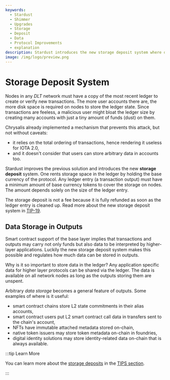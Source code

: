 ```yaml
---
keywords:
  - Stardust
  - Shimmer
  - Upgrades
  - Storage
  - Deposit
  - Data
  - Protocol Improvements
  - explanation
description: Stardust introduces the new storage deposit system where data storage on the protocol level is tied to refundable token deposits.
image: /img/logo/preview.png
---
```


# Storage Deposit System

Nodes in any _DLT_ network must have a copy of the most recent ledger to create or verify new transactions. The
more user accounts there are, the more disk space is required on nodes to store the ledger state. Since transactions
are feeless, a malicious user might bloat the ledger size by creating many accounts with just a tiny amount of funds
(dust) on them.

Chrysalis already implemented a mechanism that prevents this attack, but not without caveats:

- it relies on the total ordering of transactions, hence rendering it useless for IOTA 2.0,
- and it doesn't consider that users can store arbitrary data in accounts too.

Stardust improves the previous solution and introduces the new **storage deposit** system. One rents storage space in
the ledger by holding the base currency of the protocol. Any ledger entry (a transaction output) must have a minimum
amount of base currency tokens to cover the storage on nodes. The amount depends solely on the size of the
ledger entry.

The storage deposit is not a fee because it is fully refunded as soon as the ledger entry is cleaned up. Read more
about the new storage deposit system in [TIP-19](/tips/tips/TIP-0019).

## Data Storage in Outputs

Smart contract support of the base layer implies that transactions and outputs may carry not only funds but also data
to be interpreted by higher-layer applications. Luckily the new storage deposit system makes this possible and regulates
how much data can be stored in outputs.

Why is it so important to store data in the ledger? Any application specific data for higher layer protocols can be
shared via the ledger. The data is available on all network nodes as long as the outputs storing them are unspent.

Arbitrary _data storage_ becomes a general feature of outputs. Some examples of where is it useful:

- smart contract chains store L2 state commitments in their alias accounts,
- smart contract users put L2 smart contract call data in transfers sent to the chain's account,
- NFTs have immutable attached metadata stored on-chain,
- native token issuers may store token metadata on-chain in foundries,
- digital identity solutions may store identity-related data on-chain that is always available.

:::tip Learn More

You can learn more about the [storage deposits](/tips/tips/TIP-0019) in the
[TIPS section](../tips.md).

:::
